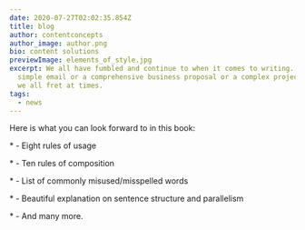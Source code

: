 ```yaml
---
date: 2020-07-27T02:02:35.854Z
title: blog
author: contentconcepts
author_image: author.png
bio: content solutions
previewImage: elements_of_style.jpg
excerpt: We all have fumbled and continue to when it comes to writing. Be it a
  simple email or a comprehensive business proposal or a complex project report,
  we all fret at times.
tags:
  - news
---
```

Here is what you can look forward to in this book:

\* \- Eight rules of usage

\* \- Ten rules of composition

\* \- List of commonly misused/misspelled words

\* \- Beautiful explanation on sentence structure and parallelism

\* \- And many more.